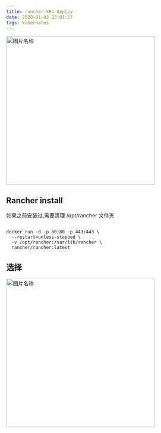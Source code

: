 ```yaml
---
title: rancher-k8s-deploy
date: 2020-01-03 23:01:27
tags: kubernates
---
```




<img src="https://lin19999.oss-cn-beijing.aliyuncs.com/rancher.svg" width = "400" height = "400" alt="图片名称" align=center />

## Rancher install

如果之前安装过,需要清理 /opt/rancher 文件夹

```

docker run -d -p 80:80 -p 443:443 \
  --restart=unless-stopped \
  -v /opt/rancher:/var/lib/rancher \
  rancher/rancher:latest

``` 




## 选择 

<img src="https://lin19999.oss-cn-beijing.aliyuncs.com/rancher_dep.png" width = "400" height = "400" alt="图片名称" align=center />
